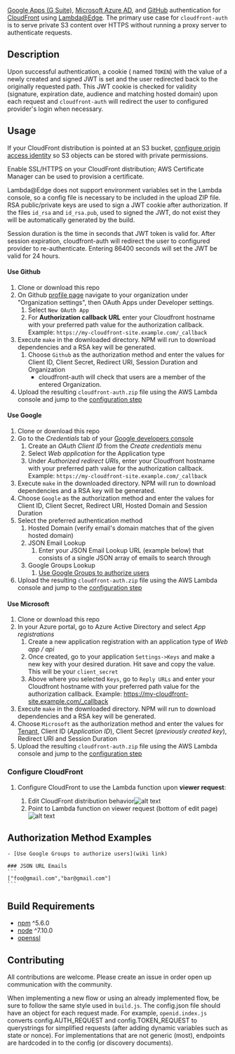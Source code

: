 [Google Apps (G Suite)](https://developers.google.com/identity/protocols/OpenIDConnect), [Microsoft Azure AD](https://docs.microsoft.com/en-us/azure/active-directory/develop/active-directory-protocols-oauth-code), and [GitHub](https://developer.github.com/apps/building-oauth-apps/authorization-options-for-oauth-apps/) authentication for [CloudFront](https://aws.amazon.com/cloudfront/) using [Lambda@Edge](http://docs.aws.amazon.com/lambda/latest/dg/lambda-edge.html). The primary use case for `cloudfront-auth` is to serve private S3 content over HTTPS without running a proxy server to authenticate requests.

## Description
Upon successful authentication, a cookie ( named `TOKEN`) with the value of a newly created and signed JWT is set and the user redirected back to the originally requested path. This JWT cookie is checked for validity (signature, expiration date, audience and matching hosted domain) upon each request and `cloudfront-auth` will redirect the user to configured provider's login when necessary.

## Usage
If your CloudFront distribution is pointed at an S3 bucket, [configure origin access identity](http://docs.aws.amazon.com/AmazonCloudFront/latest/DeveloperGuide/private-content-restricting-access-to-s3.html#private-content-creating-oai-console) so S3 objects can be stored with private permissions.

Enable SSL/HTTPS on your CloudFront distribution; AWS Certificate Manager can be used to provision a certificate.

Lambda@Edge does not support environment variables set in the Lambda console, so a config file is necessary to be included in the upload ZIP file. RSA public/private keys are used to sign a JWT cookie after authorization. If the files `id_rsa` and `id_rsa.pub`, used to signed the JWT, do not exist they will be automatically generated by the build.

Session duration is the time in seconds that JWT token is valid for. After session expiration, cloudfront-auth will redirect the user to configured provider to re-authenticate. Entering 86400 seconds will set the JWT be valid for 24 hours.

#### Use Github

1. Clone or download this repo
1. On Github [profile page](https://github.com/settings/profile) navigate to your organization under "Organization settings", then OAuth Apps under Developer settings.
    1. Select `New OAuth App`
    1. For __Authorization callback URL__ enter your Cloudfront hostname with your preferred path value for the authorization callback. Example: `https://my-cloudfront-site.example.com/_callback`
1. Execute `make` in the downloaded directory. NPM will run to download dependencies and a RSA key will be generated.
    1. Choose `Github` as the authorization method and enter the values for Client ID, Client Secret, Redirect URI, Session Duration and Organization
        -  cloudfront-auth will check that users are a member of the entered Organization.
1. Upload the resulting `cloudfront-auth.zip` file using the AWS Lambda console and jump to the [configuration step](#configure-cloudfront)

#### Use Google

1. Clone or download this repo
1. Go to the *Credentials* tab of your [Google developers console](https://console.developers.google.com)
    1. Create an *OAuth Client ID* from the *Create credentials* menu
    1. Select *Web application* for the Application type
    1. Under *Authorized redirect URIs*, enter your Cloudfront hostname with your preferred path value for the authorization callback. Example: `https://my-cloudfront-site.example.com/_callback`
1. Execute `make` in the downloaded directory. NPM will run to download dependencies and a RSA key will be generated.
1. Choose `Google` as the authorization method and enter the values for Client ID, Client Secret, Redirect URI, Hosted Domain and Session Duration
1. Select the preferred authentication method
    1. Hosted Domain (verify email's domain matches that of the given hosted domain) 
    1. JSON Email Lookup
        1. Enter your JSON Email Lookup URL (example below) that consists of a single JSON array of emails to search through
    1. Google Groups Lookup
        1. [Use Google Groups to authorize users](https://google.com)
1. Upload the resulting `cloudfront-auth.zip` file using the AWS Lambda console and jump to the [configuration step](#configure-cloudfront)

#### Use Microsoft

1. Clone or download this repo
1. In your Azure portal, go to Azure Active Directory and select *App registrations*
    1. Create a new application registration with an application type of *Web app / api*
    1. Once created, go to your application `Settings->Keys` and make a new key with your desired duration.  Hit save and copy the value.  This will be your `client_secret`
    1. Above where you selected `Keys`, go to `Reply URLs` and enter your Cloudfront hostname with your preferred path value for the authorization callback. Example: https://my-cloudfront-site.example.com/_callback
1. Execute `make` in the downloaded directory. NPM will run to download dependencies and a RSA key will be generated.
1. Choose `Microsoft` as the authorization method and enter the values for [Tenant](https://docs.microsoft.com/en-us/azure/active-directory/develop/active-directory-howto-tenant), Client ID (*Application ID*), Client Secret (*previously created key*), Redirect URI and Session Duration 
1. Upload the resulting `cloudfront-auth.zip` file using the AWS Lambda console and jump to the [configuration step](#configure-cloudfront)

### Configure CloudFront

1. Configure CloudFront to use the Lambda function upon **viewer request**:

   1. Edit CloudFront distribution behavior![alt text](https://lh3.googleusercontent.com/T4b26lGh3yu4SSxXAG3Vb63iuWxTXkqgFTiXNp5i-NCGQ6AgH_Lal5CYse6gZJOpjSK8xKi9kuF8niPKbqjbrTFYDB7n6ZNv-mANWytL_zatFwDamFQZ_1RnDnEAGkXfrKONRNfJh6w8qjLHKuCk1JWnqsIWYnIr44J2j6wFKceasggPxnh8IfhC869-Pz3GRC6AvURWLOVoQWZI5tp7NQ6U4NGZ-dI-bEjOSTqx96PEnlbIY4r-Js76SgbKI_94aow5eMXmhbGFcsheUIZ5jRXJ6NT9Z3SpPEw0tvJwqDEs5UyM8xva_Ghb33EsV3bfDzZbaKoCXk3diKnBCV5BTpfx8szaiOxiqHZY8wfFEZfkeZi-sZECSAECcnXcIWVEGId52vjtQmNi0krfwcAUSHzkEMB3E3jHMH2fd8q3Pp8YO5w1A2wgAE_SDVuT6JRS-i1vFoRx-OkfSpNI4kdY7Uh4MxvP6fR_hNVPCxilM9y0D_S8ln7MWAPE_7V3RkV214SObk_PoU4dW3u67PD1BUfD8kR96Kf6UV8s5IhM61ks9u1PvbFj822y51CWAhTRe02tcwPdB9Km0jbYXYgzkPFkzPXCYCKeTLCg0m2m4HAUS5SL7P3ftYN98FyOdYYrbtmYiJtwatH6gjwfyX6ENc2rDMa4A8Q=w1684-h586-no "Edit behavior")
   1. Point to Lambda function on viewer request (bottom of edit page)![alt text](https://lh3.googleusercontent.com/9YGTDMxX-9q_3GhW-w9ORcWejG3ZoQUBhviVb3_Dr1iCuvbmvSHM0WXLZ5UrlvUzkuDcfBtJJMqF5C7kWdJuG5P2abOiBNhLoxTF41oQqOzyWofio6TCTW_56SjjaMCzDyocusbx9GzOaJNHAWIIvDXByLwfHCaWQf7VcGdBx4WnwKwvq5_08Pv2G2JIkznTRzSrpd6KbMpkSUT7H3dOO-mZbPEl6NKvmIJ0iAW834R4KSx0gHEtzTLYu6FPN0oWHkQwGHh2x4kmBaSp1WyxaE98okVe3QMZ_bYPt2NDVSQHuPcd3mOQAjJBNnyBoq5zgJYe5r5AdSbyIJ7bfJDthUcqk_ZL67DJ39_NkFrdyJN2A5n5Iunn2axtN7vMlsi54WxfcQFpxTs3x_2QPRYGEaYUnjuLVpS7ZdlDgp3-46pUqEISCOAVb5wMU2lY4KFEdEiSOccKcvjuyK25GxvDvGkZTR5xP6DRm8A6uOmQbOEEL5M9OMB0_OS5pMW_DWAnXeqwHSLZk42Wc58YyJlLSZ0WBnFPvAHoEuV2N-mYL6NhKSoLBEK_HM6TyEH03SolS6baVyTH_cPSDwya-N7EQtnyM1aL3WKaKv6V_ETTH3g8zOB-EydUbjpEEPyUJrjqFsrHNQieeksEGIWe0gqX93r7FpxiLXk=w1528-h298-no "Point to Lambda function on viewer request")


## Authorization Method Examples
    - [Use Google Groups to authorize users](wiki link)

    ### JSON URL Emails
    ```
    ["foo@gmail.com","bar@gmail.com"]
    ```

## Build Requirements
 - [npm](https://www.npmjs.com/) ^5.6.0
 - [node](https://nodejs.org/en/) ^7.10.0
 - [openssl](https://www.openssl.org)

## Contributing
All contributions are welcome. Please create an issue in order open up communication with the community.

When implementing a new flow or using an already implemented flow, be sure to follow the same style used in `build.js`.  The config.json file should have an object for each request made.  For example, `openid.index.js` converts config.AUTH_REQUEST and config.TOKEN_REQUEST to querystrings for simplified requests (after adding dynamic variables such as state or nonce). For implementations that are not generic (most), endpoints are hardcoded in to the config (or discovery documents).
